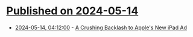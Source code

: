 # [Published on 2024-05-14](index.md)

* [2024-05-14, 04:12:00](https://soylentnews.org/article.pl?sid=24/05/12/2043228&from=rss) - [A Crushing Backlash to Apple's New iPad Ad](https://soylentnews.org/article.pl?sid=24/05/12/2043228&from=rss)
